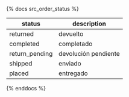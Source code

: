 {% docs src_order_status %}

| **status**      | **description**        |
| --------------- | ---------------------- |
| returned        | devuelto               |
| completed       | completado             |
| return_pending  | devolución pendiente   |
| shipped         | enviado                |
| placed          | entregado              |

{% enddocs %}

